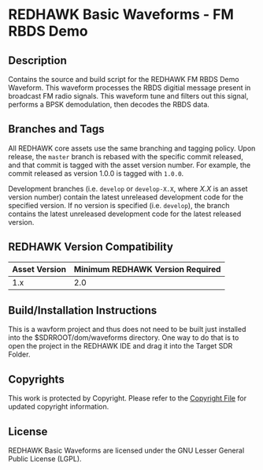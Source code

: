 # REDHAWK Basic Waveforms - FM RBDS Demo
 
## Description

Contains the source and build script for the REDHAWK FM RBDS Demo Waveform. This
waveform processes the RBDS digitial message present in broadcast FM radio
signals. This waveform tune and filters out this signal, performs a BPSK
demodulation, then decodes the RBDS data.

## Branches and Tags

All REDHAWK core assets use the same branching and tagging policy. Upon release,
the `master` branch is rebased with the specific commit released, and that
commit is tagged with the asset version number. For example, the commit released
as version 1.0.0 is tagged with `1.0.0`.

Development branches (i.e. `develop` or `develop-X.X`, where *X.X* is an asset
version number) contain the latest unreleased development code for the specified
version. If no version is specified (i.e. `develop`), the branch contains the
latest unreleased development code for the latest released version.

## REDHAWK Version Compatibility

| Asset Version | Minimum REDHAWK Version Required |
| ------------- | -------------------------------- |
| 1.x           | 2.0                              |

## Build/Installation Instructions
This is a wavform project and thus does not need to be built just installed into
the $SDRROOT/dom/waveforms directory. One way to do that is to open the project
in the REDHAWK IDE and drag it into the Target SDR Folder.

## Copyrights

This work is protected by Copyright. Please refer to the
[Copyright File](COPYRIGHT) for updated copyright information.

## License

REDHAWK Basic Waveforms are licensed under the GNU Lesser General Public License
(LGPL).
